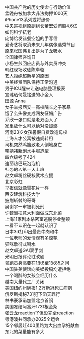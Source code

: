 中国共产党的历史使命与行动价值  
孟晚舟被加拿大非法拘押1000天  
iPhone13系列或将涨价  
中央巡视组原副组长董宏受贿超4.6亿  
如何科学抗老  
庞博给发错餐空姐的手写信  
爱奇艺将取消未来几年偶像选秀节目  
原来张国伟复出是为了龙吸水  
全国律师咨询日  
小杨生煎回应店员与外卖员冲突  
韩红现场收徒陈卓璇  
艺人拒绝超新星的原因  
中美经贸团队保持正常沟通  
男子ICU醒来让送电脑整理报表  
宣璐晒何晟铭送的小金人  
田源 Anna  
女子举报西安一高校院长之子家暴  
饿了么头像变成网友征婚广告  
乔欣一张口就是老双面人了  
家里放什么可以绝对没蟑螂  
河南23岁女孩暑假自费改造母校  
上海人才公寓被违规转租  
司机突然鸣笛致老人倒地身亡  
鞠婧祎新剧水手服造型  
四六级考了424  
迪丽热巴玩泡泡机  
社恐的人第一天上班  
赵文卓粉丝硬核武术应援  
北京彩虹  
举报信就像雪花片一样  
西安建筑科技大学  
披荆斩棘的哥哥  
吴谢宇一审被判死刑  
许魏洲把意大利面做成东北菜  
上海11家剧本杀密室逃脱停业整顿  
一看不认识在一起就认识了  
日本3d打印出最贵牛肉和牛  
一位老师的爱情观有多惊艳  
猫咪敷衍式喝水  
赵文卓送GAI双手剑  
光明日报评论耽改剧  
领跑员身高要在1米8至1米85之间  
中国驻美使馆向美媒投稿均遭拒绝  
一个喝醉的女孩会经历什么  
越南大量代工厂关闭  
美国纽约州瞒报1.2万新冠死亡病例  
俄罗斯揭秘731犯下滔天罪行  
林书豪承诺加盟北京首钢  
美国冻结阿富汗1731根金条  
张云龙reaction了但没完全reaction  
粤港澳共同承办2025全运会  
15个邻居赶400里路为大出血孕妇献血  
东北的菜量能有多大  

